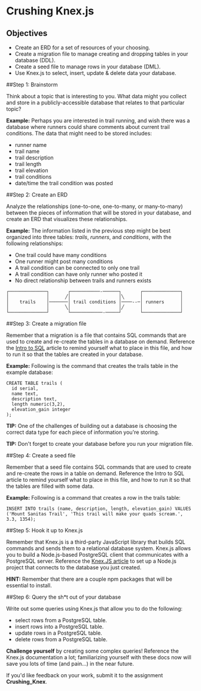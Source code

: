 # Crushing Knex.js

## Objectives

- Create an ERD for a set of resources of your choosing.
- Create a migration file to manage creating and dropping tables in your database (DDL).
- Create a seed file to manage rows in your database (DML).
- Use Knex.js to select, insert, update & delete data your database.

##Step 1: Brainstorm

Think about a topic that is interesting to you. What data might you collect and store in a publicly-accessible database that relates to that particular topic?

**Example:** Perhaps you are interested in trail running, and wish there was a database where runners could share comments about current trail conditions. The data that might need to be stored includes:
- runner name
- trail name
- trail description
- trail length
- trail elevation
- trail conditions
- date/time the trail condition was posted

##Step 2: Create an ERD

Analyze the relationships (one-to-one, one-to-many, or many-to-many) between the pieces of information that will be stored in your database, and create an ERD that visualizes these relationships.

**Example:** The information listed in the previous step might be best organized into three tables: *trails*, *runners*, and *conditions*, with the following relationships:

- One trail could have many conditions
- One runner might post many conditions
- A trail condition can be connected to only one trail
- A trail condition can have only runner who posted it
- No direct relationship between trails and runners exists

```text
┌──────────────┐       ┌───────────-──────┐       ┌──────────────┐
│              │      ╱│                  │╲      │              │
│    trails    │───────│ trail conditions │────--─│ runners      │
│              │      ╲│                  │╱      │              │
└──────────────┘       └────────────-─────┘       └──────────────┘

```

##Step 3: Create a migration file

Remember that a migration is a file that contains SQL commands that are used to create and re-create the tables in a database on demand. Reference the [Intro to SQL]('https://github.com/gSchool/sql-curriculum/blob/master/SQL%20Intro.md') article to remind yourself what to place in this file, and how to run it so that the tables are created in your database.

**Example:** Following is the command that creates the trails table in the example database:

```
CREATE TABLE trails (
  id serial,
  name text,
  description text,
  length numeric(3,2),
  elevation_gain integer
);
```

**TIP:** One of the challenges of building out a database is choosing the correct data type for each piece of information you're storing.

**TIP:** Don't forget to create your database before you run your migration file.

##Step 4: Create a seed file

Remember that a seed file contains SQL commands that are used to create and re-create the rows in a table on demand. Reference the Intro to SQL article to remind yourself what to place in this file, and how to run it so that the tables are filled with some data.

**Example:** Following is a command that creates a row in the trails table:

```
INSERT INTO trails (name, description, length, elevation_gain) VALUES ('Mount Sanitas Trail', 'This trail will make your quads scream.', 3.3, 1354);
```

##Step 5: Hook it up to Knex.js

Remember that Knex.js is a third-party JavaScript library that builds SQL commands and sends them to a relational database system. Knex.js allows you to build a Node.js-based PostgreSQL client that communicates with a PostgreSQL server. Reference the [Knex.JS article]('https://github.com/gSchool/node-curriculum/blob/master/Knex/README.md') to set up a Node.js project that connects to the database you just created.

**HINT:** Remember that there are a couple npm packages that will be essential to install.


##Step 6: Query the sh*t out of your database

Write out some queries using Knex.js that allow you to do the following:
- select rows from a PostgreSQL table.
- insert rows into a PostgreSQL table.
- update rows in a PostgreSQL table.
- delete rows from a PostgreSQL table.

**Challenge yourself** by creating some complex queries! Reference the Knex.js documentation a lot; familiarizing yourself with these docs now will save you lots of time (and pain...) in the near future.

If you'd like feedback on your work, submit it to the assignment **Crushing_Knex**.
